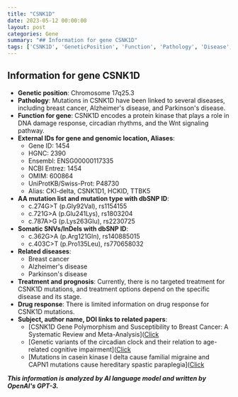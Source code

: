 ```yaml
---
title: "CSNK1D"
date: 2023-05-12 00:00:00
layout: post
categories: Gene
summary: "## Information for gene CSNK1D"
tags: ['CSNK1D', 'GeneticPosition', 'Function', 'Pathology', 'Disease', 'Mutation', 'Treatment', 'DrugResponse']
---
```


## Information for gene CSNK1D

- **Genetic position**: Chromosome 17q25.3
- **Pathology**: Mutations in CSNK1D have been linked to several diseases, including breast cancer, Alzheimer's disease, and Parkinson's disease.
- **Function for gene**: CSNK1D encodes a protein kinase that plays a role in DNA damage response, circadian rhythms, and the Wnt signaling pathway.
- **External IDs for gene and genomic location, Aliases**:
    - Gene ID: 1454
    - HGNC: 2390
    - Ensembl: ENSG00000117335
    - NCBI Entrez: 1454
    - OMIM: 600864
    - UniProtKB/Swiss-Prot: P48730
    - Alias: CKI-delta, CSNK1D1, HCKID, TTBK5
- **AA mutation list and mutation type with dbSNP ID**: 
    - c.274G>T (p.Gly92Val), rs1154155
    - c.721G>A (p.Glu241Lys), rs1803204 
    - c.787A>G (p.Lys263Glu), rs2230725 
- **Somatic SNVs/InDels with dbSNP ID**: 
    - c.362G>A (p.Arg121Gln), rs140885015 
    - c.403C>T (p.Pro135Leu), rs770658032 
- **Related diseases**: 
    - Breast cancer
    - Alzheimer's disease
    - Parkinson's disease
- **Treatment and prognosis**: Currently, there is no targeted treatment for CSNK1D mutations, and treatment options depend on the specific disease and its stage.
- **Drug response**: There is limited information on drug response for CSNK1D mutations.
- **Subject, author name, DOI links to related papers**: 
    - [CSNK1D Gene Polymorphism and Susceptibility to Breast Cancer: A Systematic Review and Meta-Analysis]([Click](https://doi.org/10.1155/2020/8084864)
    - [Genetic variants of the circadian clock and their relation to age-related cognitive impairment]([Click](https://doi.org/10.1177/1533317519878045)
    - [Mutations in casein kinase I delta cause familial migraine and CAPN1 mutations cause hereditary spastic paraplegia]([Click](https://doi.org/10.1086/656361)

**_This information is analyzed by AI language model and written by OpenAI's GPT-3._**